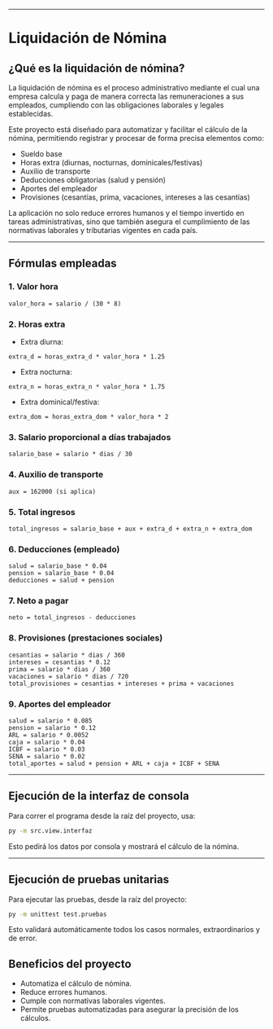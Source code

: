 
---

#  Liquidación de Nómina

##  ¿Qué es la liquidación de nómina?

La liquidación de nómina es el proceso administrativo mediante el cual una empresa calcula y paga de manera correcta las remuneraciones a sus empleados, cumpliendo con las obligaciones laborales y legales establecidas.

Este proyecto está diseñado para automatizar y facilitar el cálculo de la nómina, permitiendo registrar y procesar de forma precisa elementos como:

* Sueldo base
* Horas extra (diurnas, nocturnas, dominicales/festivas)
* Auxilio de transporte
* Deducciones obligatorias (salud y pensión)
* Aportes del empleador
* Provisiones (cesantías, prima, vacaciones, intereses a las cesantías)

La aplicación no solo reduce errores humanos y el tiempo invertido en tareas administrativas, sino que también asegura el cumplimiento de las normativas laborales y tributarias vigentes en cada país.

---

##  Fórmulas empleadas

### 1. Valor hora

```
valor_hora = salario / (30 * 8)
```

### 2. Horas extra

* Extra diurna:

```
extra_d = horas_extra_d * valor_hora * 1.25
```

* Extra nocturna:

```
extra_n = horas_extra_n * valor_hora * 1.75
```

* Extra dominical/festiva:

```
extra_dom = horas_extra_dom * valor_hora * 2
```

### 3. Salario proporcional a días trabajados

```
salario_base = salario * dias / 30
```

### 4. Auxilio de transporte

```
aux = 162000 (si aplica)
```

### 5. Total ingresos

```
total_ingresos = salario_base + aux + extra_d + extra_n + extra_dom
```

### 6. Deducciones (empleado)

```
salud = salario_base * 0.04
pension = salario_base * 0.04
deducciones = salud + pension
```

### 7. Neto a pagar

```
neto = total_ingresos - deducciones
```

### 8. Provisiones (prestaciones sociales)

```
cesantias = salario * dias / 360
intereses = cesantias * 0.12
prima = salario * dias / 360
vacaciones = salario * dias / 720
total_provisiones = cesantias + intereses + prima + vacaciones
```

### 9. Aportes del empleador

```
salud = salario * 0.085
pension = salario * 0.12
ARL = salario * 0.0052
caja = salario * 0.04
ICBF = salario * 0.03
SENA = salario * 0.02
total_aportes = salud + pension + ARL + caja + ICBF + SENA
```

---

##  Ejecución de la interfaz de consola

Para correr el programa desde la raíz del proyecto, usa:

```bash
py -m src.view.interfaz
```

Esto pedirá los datos por consola y mostrará el cálculo de la nómina.

---

##  Ejecución de pruebas unitarias

Para ejecutar las pruebas, desde la raíz del proyecto:

```bash
py -m unittest test.pruebas
```

Esto validará automáticamente todos los casos normales, extraordinarios y de error.



##  Beneficios del proyecto

* Automatiza el cálculo de nómina.
* Reduce errores humanos.
* Cumple con normativas laborales vigentes.
* Permite pruebas automatizadas para asegurar la precisión de los cálculos.




